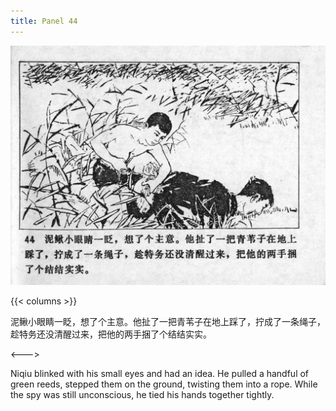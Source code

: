 ```yaml
---
title: Panel 44
---
```


![niqiu page](./../../../images/niqiu/seifert0397_nqkg_0048_044.jpg)

{{< columns >}}

泥鳅小眼睛一眨，想了个主意。他扯了一把青苇子在地上踩了，拧成了一条绳子，趁特务还没清醒过来，把他的两手捆了个结结实实。

<--->

Niqiu blinked with his small eyes and had an idea. He pulled a handful of green reeds, stepped them on the ground, twisting them into a rope. While the spy was still unconscious, he tied his hands together tightly.